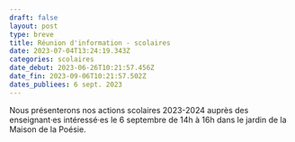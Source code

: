 ```yaml
---
draft: false
layout: post
type: breve
title: Réunion d'information - scolaires
date: 2023-07-04T13:24:19.343Z
categories: scolaires
date_debut: 2023-06-26T10:21:57.456Z
date_fin: 2023-09-06T10:21:57.502Z
dates_publiees: 6 sept. 2023
---
```

Nous présenterons nos actions scolaires 2023-2024 auprès des enseignant·es intéressé·es le 6 septembre de 14h à 16h dans le jardin de la Maison de la Poésie.